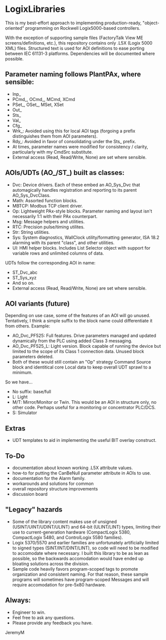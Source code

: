 # LogixLibraries

This is my best-effort approach to implementing production-ready, "object-oriented" programming on Rockwell Logix5000-based controllers.

With the exception of supporting sample files (FactoryTalk View ME screens/definitions, etc.), this repository contains only .L5X (Logix 5000 XML) files. Structured text is used for AOI definitions to ease porting between IEC 61131-3 platforms. Dependencies will be documented where possible.

Parameter naming follows PlantPAx, where sensible:
------------
- Inp_
- PCmd_, OCmd_, MCmd, XCmd
- PSet_, OSet_, MSet, XSet
- Out_
- Sts_
- Val_
- Cfg_
- Wrk_: Avoided using this for local AOI tags (forgoing a prefix distinguishes them from AOI parameters).
- Rdy_: Avoided in favor of consolidating under the Sts_ prefix.
- At times, parameter names were modified for consistency / clarity, particularly with my CmdSrc substitute.
- External access (Read, Read/Write, None) are set where sensible.

AOIs/UDTs (AO_/ST_) built as classes:
------------
- Dvc: Device drivers. Each of these embed an AO_Sys_Dvc that automagically handles registration and reporting to its parent AO_Sys_DvcClass.
- Math: Assorted function blocks.
- MBTCP: Modbus TCP client driver.
- Op: Lightweight PAx-style blocks. Parameter naming and layout isn't necessarily 1:1 with their PAx counterpart. 
- Msg: Message helpers and utilities.
- RTC: Precision pulse/timing utilites.
- Str: String utilities.
- Sys: System diagnostics, WallClock utility/formatting generator, ISA 18.2 alarming with its parent "class", and other utilities.
- UI: HMI helper blocks. Includes List Selector object with support for variable rows and unlimited columns of data.

UDTs follow the corresponding AOI in name:
- ST_Dvc_abc
- ST_Sys_xyz
- And so on.
- External access (Read, Read/Write, None) are set where sensible.

AOI variants (future)
------------
Depending on use case, some of the features of an AOI will go unused. Tentatively, I think a simple suffix to the block name could differentiate it from others. Example:
- AO_Dvc_PF525: Full features. Drive parameters managed and updated dynamically from the PLC using added Class 3 messaging.
- AO_Dvc_PF525_L: Light version. Block capable of running the device but limited to the scope of its Class 1 connection data. Unused block parameters deleted.
- Both of these would still contain an "Op" strategy Command Source block and identitical core Local data to keep overall UDT sprawl to a minimum.

So we have...
- No suffix: base/full
- L: Light
- M/T: Mirror/Monitor or Twin. This would be an AOI in structure only, no other code. Perhaps useful for a monitoring or concentrator PLC/DCS.
- S: Simulator

Extras
------------
- UDT templates to aid in implementing the useful BIT overlay construct.

To-Do
------------
- documentation about known working .L5X attribute values.
- how-to for putting the CanBeNull parameter attribute in AOIs to use.
- documentation for the Alarm family.
- workarounds and solutions for common
- overall repository structure improvements
- discussion board

"Legacy" hazards
------------
- Some of the library content makes use of unsigned (USINT/UINT/UDINT/ULINT) and 64-bit (ULINT/LINT) types, limiting their use to current-generation hardware (CompactLogix 5380, CompactLogix 5480, and ControlLogix 5580 families).
- Logix 5370/5570 and earlier families are unfortunately artificially limited to signed types (SINT/INT/DINT/LINT), so code will need to be modified to accomodate where necessary. I built this library to be as lean as possible, so the backwards accomodation would have ended up bloating solutions across the division.
- Sample code heavily favors program-scoped tags to promote organization and consistent naming. For that reason, these sample programs will sometimes have program-scoped Messages and will require accomodation for pre-5x80 hardware.

Always:
------------
- Engineer to win.
- Feel free to ask any questions.
- Please provide any feedback you have.

JeremyM
